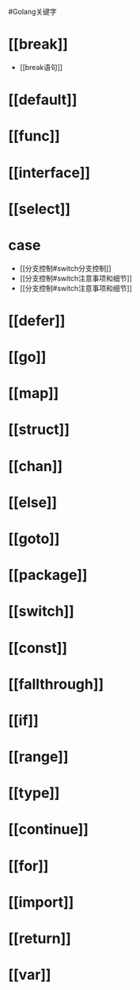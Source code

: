 #Golang关键字

# [[break]]
* [[break语句]]
# [[default]]
# [[func]]
# [[interface]]
# [[select]]
# case
* [[分支控制#switch分支控制]]
* [[分支控制#switch注意事项和细节]]
* [[分支控制#switch注意事项和细节]]
# [[defer]]
# [[go]]
# [[map]]
# [[struct]]
# [[chan]]       
# [[else]]
# [[goto]]
# [[package]]
# [[switch]]
# [[const]]
# [[fallthrough]]
# [[if]]
# [[range]]
# [[type]]
# [[continue]]
# [[for]]
# [[import]]
# [[return]]
# [[var]]